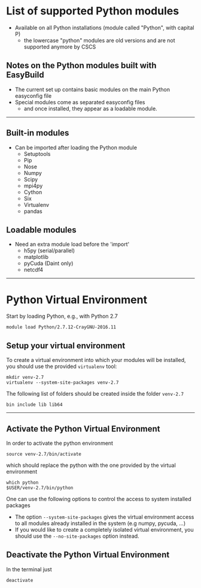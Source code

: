 # List of supported Python modules 

* Available on all Python installations (module called "Python", with capital P)
   * the lowercase "python" modules are old versions and are not supported anymore by CSCS

## Notes on the Python modules built with EasyBuild 

* The current set up contains basic modules on the main Python easyconfig file 
* Special modules come as separated easyconfig files 
  * and once installed, they appear as a loadable module.

---

## Built-in modules

* Can be imported after loading the Python module    
  * Setuptools 
  * Pip
  * Nose 
  * Numpy 
  * Scipy 
  * mpi4py 
  * Cython  
  * Six  
  * Virtualenv 
  * pandas  

## Loadable modules

* Need an extra module load before the 'import'
  * h5py (serial/parallel) 
  * matplotlib 
  * pyCuda  (Daint only)
  * netcdf4 

---

# Python Virtual Environment

Start by loading Python, e.g., with Python 2.7

```
module load Python/2.7.12-CrayGNU-2016.11
```

## Setup your virtual environment

To create a virtual environment into which your modules will be installed,
you should use the provided `virtualenv` tool:

```
mkdir venv-2.7
virtualenv --system-site-packages venv-2.7
```

The following list of folders should be created inside the folder `venv-2.7`
```
bin include lib lib64
```

---

## Activate the Python Virtual Environment

In order to activate the python environment
```
source venv-2.7/bin/activate
```

which should replace the python with the one provided by the virtual environment
```
which python
$USER/venv-2.7/bin/python
```

One can use the following options to control the access to system installed packages

* The option `--system-site-packages` gives the virtual environment access to all modules already installed in the system (e.g numpy, pycuda, ...)
* If you would like to create a completely isolated virtual environment, you should use the ``--no-site-packages`` option instead.

## Deactivate the Python Virtual Environment

In the terminal just

```
deactivate
```

